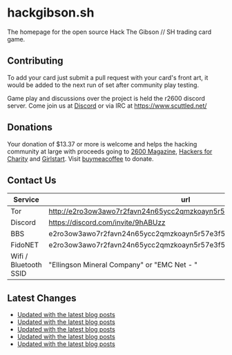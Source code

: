 # hackgibson.sh
The homepage for the open source Hack The Gibson // SH trading card game.


## Contributing

To add your card just submit a pull request with your card's front art, it would be added to the next run of set after community play testing.

Game play and discussions over the project is held the r2600 discord server. Come join us at [Discord](https://discord.com/invite/9hABUzz) or via IRC at https://www.scuttled.net/


## Donations

Your donation of $13.37 or more is welcome and helps the hacking community at large with proceeds going to [2600 Magazine](https://2600.com/), [Hackers for Charity](https://hackersforcharity.org) and [Girlstart](https://girlstart.org).  Visit [buymeacoffee](https://www.buymeacoffee.com/hackgibson.sh) to donate.


## Contact Us

Service | url
-|-
Tor | http://e2ro3ow3awo7r2favn24n65ycc2qmzkoayn5r57e3f56nvjwdcgg32ad.onion
Discord | https://discord.com/invite/9hABUzz
BBS | e2ro3ow3awo7r2favn24n65ycc2qmzkoayn5r57e3f56nvjwdcgg32ad.onion:23
FidoNET | e2ro3ow3awo7r2favn24n65ycc2qmzkoayn5r57e3f56nvjwdcgg32ad.onion:24554
Wifi / Bluetooth SSID | "Ellingson Mineral Company" or "EMC Net - <fidonet address>"

## Latest Changes
<!-- BLOG-POST-LIST:START -->
- [Updated with the latest blog posts](https://github.com/DFW2600/hackgibson.sh/commit/e4424afd30fac3bf637b587e1e9b0308bedda846)
- [Updated with the latest blog posts](https://github.com/DFW2600/hackgibson.sh/commit/f02a54f8fb8510c23e9b0aeadcc8d286a37461b7)
- [Updated with the latest blog posts](https://github.com/DFW2600/hackgibson.sh/commit/73d2010c6b4bdb12149e987298ecb99a7799e0dd)
- [Updated with the latest blog posts](https://github.com/DFW2600/hackgibson.sh/commit/ac1ccb8d175f53e7480e9e55e794dcc2115a966a)
- [Updated with the latest blog posts](https://github.com/DFW2600/hackgibson.sh/commit/ec11298f15a34a7b9b6bc933e4e86372365d8983)
<!-- BLOG-POST-LIST:END -->

